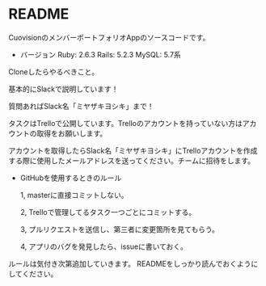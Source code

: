 # README

CuovisionのメンバーポートフォリオAppのソースコードです。


* バージョン
  Ruby: 2.6.3
  Rails: 5.2.3
  MySQL: 5.7系

Cloneしたらやるべきこと。

  基本的にSlackで説明しています！
  
  質問あればSlack名「ミヤザキヨシキ」まで！


タスクはTrelloで公開しています。Trelloのアカウントを持っていない方はアカウントの取得をお願いします。


アカウントを取得したらSlack名「ミヤザキヨシキ」にTrelloアカウントを作成する際に使用したメールアドレスを送ってください。チームに招待をします。


* GitHubを使用するときのルール

  1, masterに直接コミットしない。

  2, Trelloで管理してるタスク一つごとにコミットする。

  3, プルリクエストを送信し、第三者に変更箇所を見てもらう。

  4, アプリのバグを発見したら、issueに書いておく。


ルールは気付き次第追加していきます。
READMEをしっかり読んでおくようにしてください。
